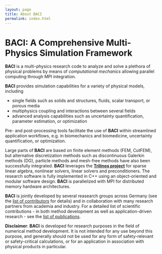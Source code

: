 ```yaml
---
layout: page
title: About BACI
permalink: index.html
---
```


# BACI: A Comprehensive Multi-Physics Simulation Framework

**BACI** is a multi-physics research code to analyze and solve a plethora of physical problems by means of _computational mechanics_ allowing parallel computing through MPI integration. 

**BACI** provides simulation capabilities for a variety of physical models, including

- single fields such as solids and structures, fluids, scalar transport, or porous media
- multiphysics coupling and interactions between several fields
- advanced analysis capabilities such as uncertainty quantification, parameter estimation, or optimization

Pre- and post-processing tools facilitate the use of **BACI** within streamlined application workflows, e.g. in biomechanics and biomedicine, uncertainty quantification, or optimization.

Large parts of **BACI** are based on finite element methods (FEM, CutFEM),
but alternative discretization methods such as discontinuous Galerkin methods (DG),
particle methods and mesh-free methods have also been successfully integrated.
**BACI** leverages the [**Trilinos project**](https://trilinos.github.io) for sparse linear algebra, nonlinear solvers, linear solvers and preconditioners.
The research software is fully implemented in C++
using an object-oriented and modular software design.
**BACI** is parallelized with MPI for distributed memory hardware architectures.

**BACI** is jointly developed by several reasearch groups across Germany (see the [list of contributors](contributors.html) for details)
and in collaboration with many research partners from academia and industry.
For a detailed list of scientific contributions - in both method development as well as application-driven research - see the [list of publications](publications.html).

**Disclaimer**: **BACI** is developed for research purposes in the field of numerical method development. It is not intended for any use beyond this purpose, and generally should not be used for any form of safety-relevant or safety-critical calculations, or for an application in association with physical products in particular.
